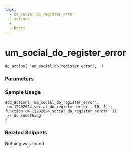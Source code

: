 ```yaml
---
tags: 
  - um_social_do_register_error
  - actions
  - 
  - hooks
---
```

# um\_social\_do\_register\_error

``` php:no-line-numbers
do_action( 'um_social_do_register_error',  )
```
<div class='hook-sep'></div>

### Parameters

<div class='hook-sep'></div>



### Sample Usage

``` php:no-line-numbers
add_action( 'um_social_do_register_error', 'um_12202024_social_do_register_error', 10, 0 );
function um_12202024_social_do_register_error(  ){
 // do something
}
```
<div class='hook-sep'></div>



### Related Snippets

Nothing was found

